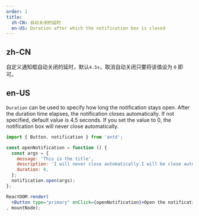 ```yaml
---
order: 1
title: 
  zh-CN: 自动关闭的延时
  en-US: Duration after which the notification box is closed
---
```


## zh-CN

自定义通知框自动关闭的延时，默认`4.5s`，取消自动关闭只要将该值设为 `0` 即可。

## en-US

`Duration` can be used to specify how long the notification stays open. After the duration time elapses,
the notification closes automatically. If not specified, default value is 4.5 seconds. If you set the value to 0,
the notification box will never close automatically.

````jsx
import { Button, notification } from 'antd';

const openNotification = function () {
  const args = {
    message: 'This is the title',
    description: 'I will never close automatically.I will be close automatically.I will never close automatically.',
    duration: 0,
  };
  notification.open(args);
};

ReactDOM.render(
  <Button type="primary" onClick={openNotification}>Open the notification box</Button>
, mountNode);
````
